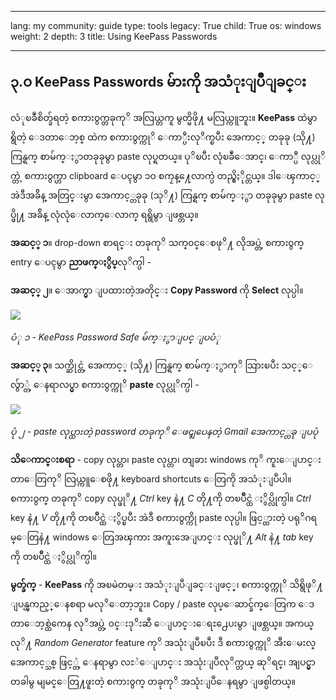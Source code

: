 

---

lang: my
community: guide
type: tools
legacy: True
child: True
os: windows
weight: 2
depth: 3
title: Using KeePass Passwords 

---

## ၃.ဝ KeePass Passwords မ်ားကို အသံုးျပဳျခင္း ##

လံုၿခဳံစိတ္ခ်ရတဲ့ စကား၀ွက္တခုကုိ အလြယ္တကူ မွတ္မိဖို႔ မလြယ္ကူဘူး။ **KeePass** ထဲမွာ ရွိတဲ့ ေဒတာေဘ့စ္ ထဲက စကား၀ွက္ကုိ ေကာ္ပီးလုိက္ၿပီး အေကာင့္ တခုခု (သို႔) ကြန္ရက္ စာမ်က္ႏွာတခုခုမွာ paste လုပ္ရတယ္။ ပုိၿပီး လုံၿခဳံေအာင္၊ ေကာ္ပီ လုပ္လုိက္တဲ့ စကား၀ွက္ဟာ clipboard ေပၚမွာ ၁ဝ စကၠန္႔ေလာက္ပဲ တည္ရွိႏိုင္တယ္။ ဒါေၾကာင့္ အဲဒီအခ်ိန္ အတြင္းမွာ အေကာင့္တခုခု (သုိ႔) ကြန္ရက္ စာမ်က္ႏွာ တခုခုမွာ paste  လုပ္ဖို႔ အခ်ိန္ လုံလုံေလာက္ေလာက္ ရရွိမွာ ျဖစ္တယ္။ 

**အဆင့္ ၁**။ drop-down စာရင္း  တခုကုိ သက္၀င္ေစဖုိ႔ လိုအပ္တဲ့ စကား၀ွက္ entry ေပၚမွာ **ညာဖက္ႏွိပ္**လုိက္ပါ -

**အဆင့္ ၂**။ ေအာက္မွာ ျပထားတဲ့အတိုင္း **Copy Password** ကို **Select** လုပ္ပါ။

![](/sbox/screen/keepass-my/37.png)

*ပံု ၁ - KeePass Password Safe မ်က္ႏွာျပင္ ျပပံု*

**အဆင့္ ၃**။ သက္ဆိုင္တဲ့ အေကာင့္ (သို႔) ကြန္ရက္ စာမ်က္ႏွာကုိ သြားၿပီး သင့္ေလွ်ာ္တဲ့ ေနရာလပ္မွာ စကား၀ွက္ကုိ **paste** လုပ္လုိက္ပါ -

![](/sbox/screen/keepass-en/38.png)

*ပုံ ၂ - paste လုပ္ထားတဲ့ password တခုကုိ ေဖၚျပေနတဲ့ Gmail အေကာင့္တခု ျပပုံ*

**သိေကာင္းစရာ** - copy လုပ္တာ၊ paste လုပ္တာ၊ တျခား windows ကုိ ကူးေျပာင္းတာေတြကုိ လြယ္ကူေစဖို႔ keyboard shortcuts ေတြကို အသံုးျပဳပါ။ စကား၀ွက္ တခုကုိ copy လုပ္ဖုိ႔ *Ctrl* key နဲ႔ *C* တို႔ကို တၿပိဳင္ထဲ ႏွိပ္လိုက္ပါ။ *Ctrl* key နဲ႔ *V* တို႔ကို တၿပိဳင္ထဲ ႏွိပ္ၿပီး အဲဒီ စကား၀ွက္ကို paste လုပ္ပါ။ ဖြင့္ထားတဲ့ ပရုိဂရမ္ေတြနဲ႔ windows ေတြအၾကား အကူးအေျပာင္း လုပ္ဖုိ႔ *Alt* နဲ႔ *tab* key ကို တၿပိဳင္ထဲ ႏွိပ္လုိက္ပါ။

**မွတ္ခ်က္** - **KeePass** ကို အၿမဲတမ္း အသံုးျပဳျခင္းျဖင့္၊ စကား၀ွက္ကုိ သိရွိဖုိ႔ ျပန္ၾကည့္ေနစရာ မလုိေတာ့ဘူး။ Copy / paste လုပ္ေဆာင္ခ်က္ေတြက ေဒတာေဘ့စ္ထဲကေန လုိအပ္တဲ့ ၀င္းဒုိးဆီ ေျပာင္းေရႊ႕ေပးမွာ ျဖစ္တယ္။ အကယ္လုိ႔ *Random Generator* feature ကုိ အသုံးျပဳၿပီး ဒီ စကား၀ွက္ကုိ အီးေမးလ္ အေကာင့္သစ္ ဖြင့္တဲ့ ေနရာမွာ လႊဲေျပာင္း အသုံးျပဳလုိက္တယ္ ဆုိရင္၊ အျပင္မွာ တခါမွ မျမင္ေတြ႔ဖူးတဲ့ စကား၀ွက္ တခုကုိ အသုံးျပဳေနရမွာ ျဖစ္ပါတယ္။


